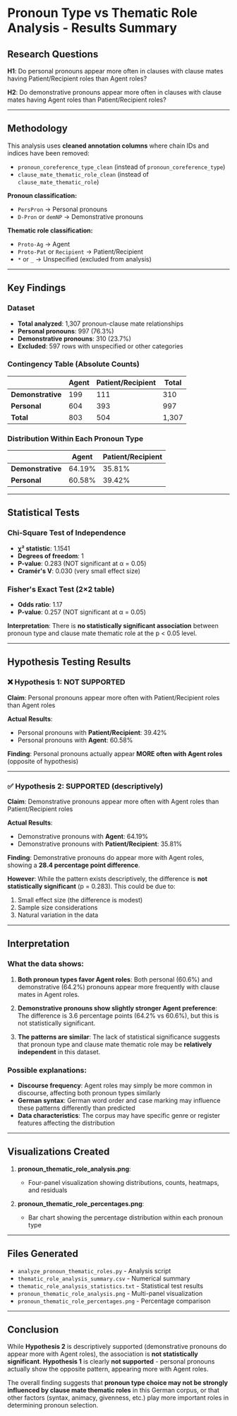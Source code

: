 # Pronoun Type vs Thematic Role Analysis - Results Summary

## Research Questions

**H1**: Do personal pronouns appear more often in clauses with clause mates having Patient/Recipient roles than Agent roles?

**H2**: Do demonstrative pronouns appear more often in clauses with clause mates having Agent roles than Patient/Recipient roles?

---

## Methodology

This analysis uses **cleaned annotation columns** where chain IDs and indices have been removed:
- `pronoun_coreference_type_clean` (instead of `pronoun_coreference_type`)
- `clause_mate_thematic_role_clean` (instead of `clause_mate_thematic_role`)

**Pronoun classification:**
- `PersPron` → Personal pronouns
- `D-Pron` or `demNP` → Demonstrative pronouns

**Thematic role classification:**
- `Proto-Ag` → Agent
- `Proto-Pat` or `Recipient` → Patient/Recipient
- `*` or `_` → Unspecified (excluded from analysis)

---

## Key Findings

### Dataset
- **Total analyzed**: 1,307 pronoun-clause mate relationships
- **Personal pronouns**: 997 (76.3%)
- **Demonstrative pronouns**: 310 (23.7%)
- **Excluded**: 597 rows with unspecified or other categories

### Contingency Table (Absolute Counts)

|                    | Agent | Patient/Recipient | Total |
|--------------------|-------|-------------------|-------|
| **Demonstrative**  | 199   | 111               | 310   |
| **Personal**       | 604   | 393               | 997   |
| **Total**          | 803   | 504               | 1,307 |

### Distribution Within Each Pronoun Type

|                    | Agent | Patient/Recipient |
|--------------------|-------|-------------------|
| **Demonstrative**  | 64.19% | 35.81%           |
| **Personal**       | 60.58% | 39.42%           |

---

## Statistical Tests

### Chi-Square Test of Independence
- **χ² statistic**: 1.1541
- **Degrees of freedom**: 1
- **P-value**: 0.283 (NOT significant at α = 0.05)
- **Cramér's V**: 0.030 (very small effect size)

### Fisher's Exact Test (2×2 table)
- **Odds ratio**: 1.17
- **P-value**: 0.257 (NOT significant at α = 0.05)

**Interpretation**: There is **no statistically significant association** between pronoun type and clause mate thematic role at the p < 0.05 level.

---

## Hypothesis Testing Results

### ❌ Hypothesis 1: NOT SUPPORTED
**Claim**: Personal pronouns appear more often with Patient/Recipient roles than Agent roles

**Actual Results**:
- Personal pronouns with **Patient/Recipient**: 39.42%
- Personal pronouns with **Agent**: 60.58%

**Finding**: Personal pronouns actually appear **MORE often with Agent roles** (opposite of hypothesis)

---

### ✅ Hypothesis 2: SUPPORTED (descriptively)
**Claim**: Demonstrative pronouns appear more often with Agent roles than Patient/Recipient roles

**Actual Results**:
- Demonstrative pronouns with **Agent**: 64.19%
- Demonstrative pronouns with **Patient/Recipient**: 35.81%

**Finding**: Demonstrative pronouns do appear more with Agent roles, showing a **28.4 percentage point difference**.

**However**: While the pattern exists descriptively, the difference is **not statistically significant** (p = 0.283). This could be due to:
1. Small effect size (the difference is modest)
2. Sample size considerations
3. Natural variation in the data

---

## Interpretation

### What the data shows:

1. **Both pronoun types favor Agent roles**: Both personal (60.6%) and demonstrative (64.2%) pronouns appear more frequently with clause mates in Agent roles.

2. **Demonstrative pronouns show slightly stronger Agent preference**: The difference is 3.6 percentage points (64.2% vs 60.6%), but this is not statistically significant.

3. **The patterns are similar**: The lack of statistical significance suggests that pronoun type and clause mate thematic role may be **relatively independent** in this dataset.

### Possible explanations:

- **Discourse frequency**: Agent roles may simply be more common in discourse, affecting both pronoun types similarly
- **German syntax**: German word order and case marking may influence these patterns differently than predicted
- **Data characteristics**: The corpus may have specific genre or register features affecting the distribution

---

## Visualizations Created

1. **pronoun_thematic_role_analysis.png**: 
   - Four-panel visualization showing distributions, counts, heatmaps, and residuals

2. **pronoun_thematic_role_percentages.png**: 
   - Bar chart showing the percentage distribution within each pronoun type

---

## Files Generated

- `analyze_pronoun_thematic_roles.py` - Analysis script
- `thematic_role_analysis_summary.csv` - Numerical summary
- `thematic_role_analysis_statistics.txt` - Statistical test results
- `pronoun_thematic_role_analysis.png` - Multi-panel visualization
- `pronoun_thematic_role_percentages.png` - Percentage comparison

---

## Conclusion

While **Hypothesis 2** is descriptively supported (demonstrative pronouns do appear more with Agent roles), the association is **not statistically significant**. **Hypothesis 1** is clearly **not supported** - personal pronouns actually show the opposite pattern, appearing more with Agent roles.

The overall finding suggests that **pronoun type choice may not be strongly influenced by clause mate thematic roles** in this German corpus, or that other factors (syntax, animacy, givenness, etc.) play more important roles in determining pronoun selection.

